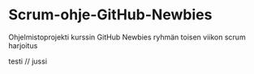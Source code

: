 # Scrum-ohje-GitHub-Newbies
Ohjelmistoprojekti kurssin GitHub Newbies ryhmän toisen viikon scrum harjoitus

testi // jussi